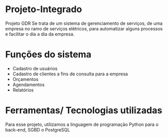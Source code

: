 # Projeto-Integrado
Projeto GDR
Se trata de um sistema de gerenciamento de serviços, de uma empresa no ramo de serviços elétricos, para automatizar alguns processos e facilitar o dia a dia da empresa.

# Funções do sistema
 - Cadastro de usuários
 - Cadastro de clientes a fins de consulta para a empresa
 - Orçamentos
 - Agendamentos
 - Relatórios

# Ferramentas/ Tecnologias utilizadas
Para esse projeto, utilizamos a linguagem de programação Python para o back-end, SGBD o PostgreSQL